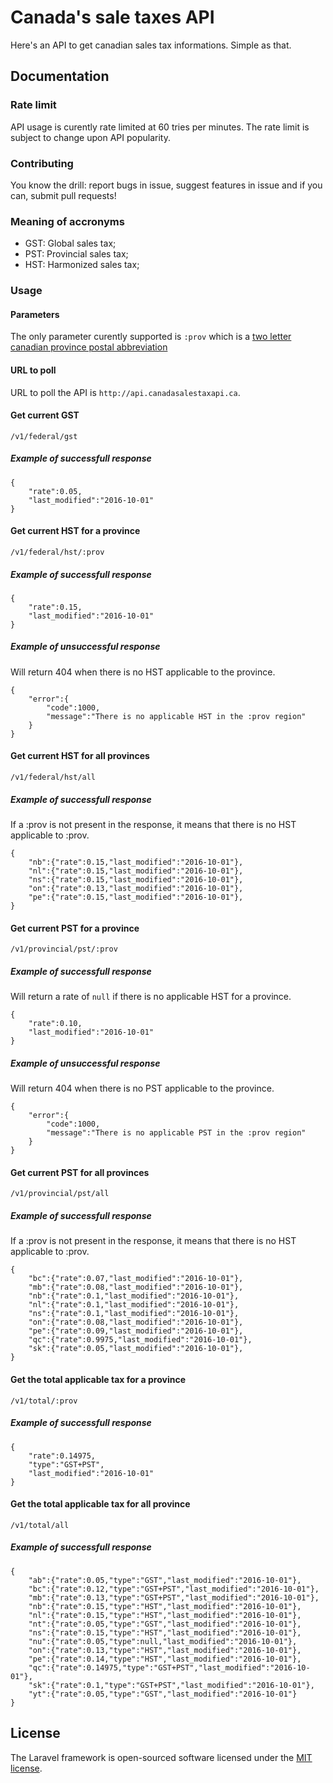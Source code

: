# Canada's sale taxes API

Here's an API to get canadian sales tax informations. Simple as that.

## Documentation

### Rate limit

API usage is curently rate limited at 60 tries per minutes. The rate limit is subject to change upon API popularity.

### Contributing

You know the drill: report bugs in issue, suggest features in issue and if you can, submit pull requests!

### Meaning of accronyms

- GST: Global sales tax;
- PST: Provincial sales tax;
- HST: Harmonized sales tax;

### Usage

#### Parameters

The only parameter curently supported is `:prov` which is a [two letter canadian province postal abbreviation](https://en.wikipedia.org/wiki/Canadian_postal_abbreviations_for_provinces_and_territories#List_of_postal_abbreviations)

#### URL to poll

URL to poll the API is `http://api.canadasalestaxapi.ca`.

#### Get current GST

`/v1/federal/gst`

##### Example of successfull response

```
{
	"rate":0.05,
	"last_modified":"2016-10-01"
}
```
#### Get current HST for a province

`/v1/federal/hst/:prov`

##### Example of successfull response

```
{
	"rate":0.15,
	"last_modified":"2016-10-01"
}
```

##### Example of unsuccessful response
Will return 404 when there is no HST applicable to the province.

```
{
	"error":{
		"code":1000,
		"message":"There is no applicable HST in the :prov region"
	}
}
```

#### Get current HST for all provinces

`/v1/federal/hst/all`

##### Example of successfull response
If a :prov is not present in the response, it means that there is no HST applicable to :prov.

```
{
	"nb":{"rate":0.15,"last_modified":"2016-10-01"},
	"nl":{"rate":0.15,"last_modified":"2016-10-01"},
	"ns":{"rate":0.15,"last_modified":"2016-10-01"},
	"on":{"rate":0.13,"last_modified":"2016-10-01"},
	"pe":{"rate":0.15,"last_modified":"2016-10-01"},
}
```

#### Get current PST for a province

`/v1/provincial/pst/:prov`

##### Example of successfull response
Will return a rate of `null` if there is no applicable HST for a province.

```
{
	"rate":0.10,
	"last_modified":"2016-10-01"
}
```

##### Example of unsuccessful response
Will return 404 when there is no PST applicable to the province.

```
{
	"error":{
		"code":1000,
		"message":"There is no applicable PST in the :prov region"
	}
}
```

#### Get current PST for all provinces

`/v1/provincial/pst/all`

##### Example of successfull response
If a :prov is not present in the response, it means that there is no HST applicable to :prov.

```
{
	"bc":{"rate":0.07,"last_modified":"2016-10-01"},
	"mb":{"rate":0.08,"last_modified":"2016-10-01"},
	"nb":{"rate":0.1,"last_modified":"2016-10-01"},
	"nl":{"rate":0.1,"last_modified":"2016-10-01"},
	"ns":{"rate":0.1,"last_modified":"2016-10-01"},
	"on":{"rate":0.08,"last_modified":"2016-10-01"},
	"pe":{"rate":0.09,"last_modified":"2016-10-01"},
	"qc":{"rate":0.9975,"last_modified":"2016-10-01"},
	"sk":{"rate":0.05,"last_modified":"2016-10-01"},
}
```

#### Get the total applicable tax for a province

`/v1/total/:prov`

##### Example of successfull response

```
{
	"rate":0.14975,
	"type":"GST+PST",
	"last_modified":"2016-10-01"
}
```

#### Get the total applicable tax for all province

`/v1/total/all`

##### Example of successfull response

```
{
	"ab":{"rate":0.05,"type":"GST","last_modified":"2016-10-01"},
	"bc":{"rate":0.12,"type":"GST+PST","last_modified":"2016-10-01"},
	"mb":{"rate":0.13,"type":"GST+PST","last_modified":"2016-10-01"},
	"nb":{"rate":0.15,"type":"HST","last_modified":"2016-10-01"},
	"nl":{"rate":0.15,"type":"HST","last_modified":"2016-10-01"},
	"nt":{"rate":0.05,"type":"GST","last_modified":"2016-10-01"},
	"ns":{"rate":0.15,"type":"HST","last_modified":"2016-10-01"},
	"nu":{"rate":0.05,"type":null,"last_modified":"2016-10-01"},
	"on":{"rate":0.13,"type":"HST","last_modified":"2016-10-01"},
	"pe":{"rate":0.14,"type":"HST","last_modified":"2016-10-01"},
	"qc":{"rate":0.14975,"type":"GST+PST","last_modified":"2016-10-01"},
	"sk":{"rate":0.1,"type":"GST+PST","last_modified":"2016-10-01"},
	"yt":{"rate":0.05,"type":"GST","last_modified":"2016-10-01"}
}
```

## License

The Laravel framework is open-sourced software licensed under the [MIT license](http://opensource.org/licenses/MIT).
